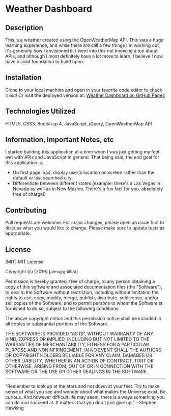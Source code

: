# Weather Dashboard

## Description

This is a weather created using the OpenWeatherMap API. This was a huge learning experience, and while there are still a few things I'm working out, it's generally how I envisioned it. I went into this not knowing a ton about APIs, and although I most definitely have a lot more to learn, I believe I now have a solid foundation to build upon.

## Installation

Clone to your local machine and open in your favorite code editor to check it out! Or visit the deployed version at: [Weather Dashboard on GitHub Pages](https://alexgignilliat.github.io/Weather-Dashboard/)

## Technologies Utilized

HTML5, CSS3, Bootstrap 4, JavaScript, jQuery, OpenWeatherMap API

## Information, Important Notes, etc

I started building this application at a time when I was just getting my feet wet with APIs and JavaScript in general. That being said, the end goal for this application is:

- On first page load, display user's location on screen rather than the default or last searched city
- Differentiate between different states (example: there's a Las Vegas in Nevada as well as in New Mexico. There's a fun fact for you, absolutely free of charge!)

## Contributing

Pull requests are welcome. For major changes, please open an issue first to discuss what you would like to change.
Please make sure to update tests as appropriate.

## License

[MIT]
MIT License

Copyright (c) [2019] [alexgignilliat]

Permission is hereby granted, free of charge, to any person obtaining a copy
of this software and associated documentation files (the "Software"), to deal
in the Software without restriction, including without limitation the rights
to use, copy, modify, merge, publish, distribute, sublicense, and/or sell
copies of the Software, and to permit persons to whom the Software is
furnished to do so, subject to the following conditions:

The above copyright notice and this permission notice shall be included in all
copies or substantial portions of the Software.

THE SOFTWARE IS PROVIDED "AS IS", WITHOUT WARRANTY OF ANY KIND, EXPRESS OR
IMPLIED, INCLUDING BUT NOT LIMITED TO THE WARRANTIES OF MERCHANTABILITY,
FITNESS FOR A PARTICULAR PURPOSE AND NONINFRINGEMENT. IN NO EVENT SHALL THE
AUTHORS OR COPYRIGHT HOLDERS BE LIABLE FOR ANY CLAIM, DAMAGES OR OTHER
LIABILITY, WHETHER IN AN ACTION OF CONTRACT, TORT OR OTHERWISE, ARISING FROM,
OUT OF OR IN CONNECTION WITH THE SOFTWARE OR THE USE OR OTHER DEALINGS IN THE
SOFTWARE.

- - - - -

“Remember to look up at the stars and not down at your feet. Try to make sense of what you see and wonder about what makes the Universe exist. Be curious. And however difficult life may seem, there is always something you can do and succeed at. It matters that you don't just give up."  - Stephen Hawking